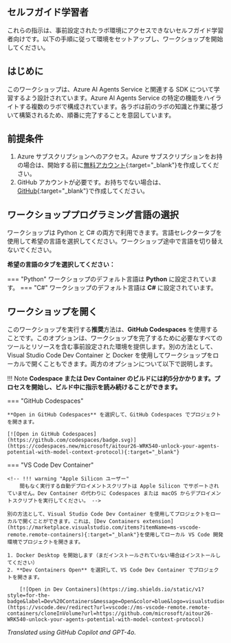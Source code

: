 ## セルフガイド学習者

これらの指示は、事前設定されたラボ環境にアクセスできないセルフガイド学習者向けです。以下の手順に従って環境をセットアップし、ワークショップを開始してください。

## はじめに

このワークショップは、Azure AI Agents Service と関連する SDK について学習するよう設計されています。Azure AI Agents Service の特定の機能をハイライトする複数のラボで構成されています。各ラボは前のラボの知識と作業に基づいて構築されるため、順番に完了することを意図しています。

## 前提条件

1. Azure サブスクリプションへのアクセス。Azure サブスクリプションをお持の場合は、開始する前に[無料アカウント](https://azure.microsoft.com/free/){:target="_blank"}を作成してください。
1. GitHub アカウントが必要です。お持ちでない場合は、[GitHub](https://github.com/join){:target="_blank"}で作成してください。

## ワークショッププログラミング言語の選択

ワークショップは Python と C# の両方で利用できます。言語セレクタータブを使用して希望の言語を選択してください。ワークショップ途中で言語を切り替えないでください。

**希望の言語のタブを選択してください：**

=== "Python"
    ワークショップのデフォルト言語は **Python** に設定されています。
=== "C#"
    ワークショップのデフォルト言語は **C#** に設定されています。

## ワークショップを開く

このワークショップを実行する**推奨**方法は、**GitHub Codespaces** を使用することです。このオプションは、ワークショップを完了するために必要なすべてのツールとリソースを含む事前設定された環境を提供します。別の方法として、Visual Studio Code Dev Container と Docker を使用してワークショップをローカルで開くこともできます。両方のオプションについて以下で説明します。

!!! Note
    **Codespace または Dev Container のビルドには約5分かかります。プロセスを開始し、ビルド中に指示を読み続けることができます。**

=== "GitHub Codespaces"

    **Open in GitHub Codespaces** を選択して、GitHub Codespaces でプロジェクトを開きます。

    [![Open in GitHub Codespaces](https://github.com/codespaces/badge.svg)](https://codespaces.new/microsoft/aitour26-WRK540-unlock-your-agents-potential-with-model-context-protocol){:target="_blank"}

=== "VS Code Dev Container"

    <!-- !!! warning "Apple Silicon ユーザー"
        間もなく実行する自動デプロイメントスクリプトは Apple Silicon でサポートされていません。Dev Container の代わりに Codespaces または macOS からデプロイメントスクリプトを実行してください。 -->

    別の方法として、Visual Studio Code Dev Container を使用してプロジェクトをローカルで開くことができます。これは、[Dev Containers extension](https://marketplace.visualstudio.com/items?itemName=ms-vscode-remote.remote-containers){:target="_blank"}を使用してローカル VS Code 開発環境でプロジェクトを開きます。

    1. Docker Desktop を開始します（まだインストールされていない場合はインストールしてください）
    2. **Dev Containers Open** を選択して、VS Code Dev Container でプロジェクトを開きます。

        [![Open in Dev Containers](https://img.shields.io/static/v1?style=for-the-badge&label=Dev%20Containers&message=Open&color=blue&logo=visualstudiocode)](https://vscode.dev/redirect?url=vscode://ms-vscode-remote.remote-containers/cloneInVolume?url=https://github.com/microsoft/aitour26-WRK540-unlock-your-agents-potential-with-model-context-protocol)

*Translated using GitHub Copilot and GPT-4o.*
